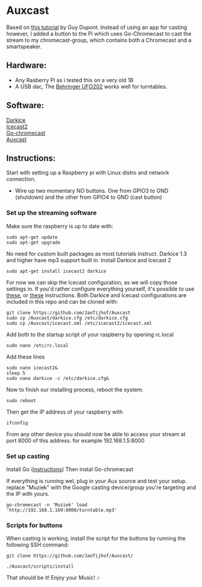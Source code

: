 # Auxcast

Based on [this tutorial](https://dupontgu.medium.com/how-to-stream-your-record-player-throughout-your-home-for-cheap-fb044368a240) by Guy Dupont. Instead of using an app for casting however, I added a button to the Pi which uses Go-Chromecast to cast the stream to my chromecast-group, which contains both a Chromecast and a smartspeaker.

<h2>Hardware:</h2>

+ Any Rasberry Pi as i tested this on a very old 1B<br/>
+ A USB dac, The [Behringer UFO202](https://www.behringer.com/behringer/product?modelCode=P0A12) works well for turntables.

<h2>Software:</h2>

[Darkice](http://www.darkice.org/)<br/>
[Icecast2](https://icecast.org/)<br/>
[Go-chromecast](https://github.com/vishen/go-chromecast/blob/master/README.md)<br/>
[Auxcast](https://github.com/JanTijhof/Auxcast)


<h2>Instructions:</h2>
Start with setting up a Raspberry pi with Linux distro and network connection.

+ Wire up two momentary NO buttons. One from GPIO3 to GND (shutdown) and the other from GPIO4 to GND (cast button)

<h3>Set up the streaming software</h3>

Make sure the raspberry is up to date with: 
````
sudo apt-get update
sudo apt-get upgrade
````

No need for custom built packages as most tutorials instruct. Darkice 1.3 and higher have mp3 support built in.
Install Darkice and Icecast 2
````
sudo apt-get install icecast2 darkice
````
For now we can skip the Icecast configuration, as we will copy those settings in. If you'd rather configure everything yourself, it's possible to use [these](https://maker.pro/raspberry-pi/projects/how-to-build-an-internet-radio-station-with-raspberry-pi-darkice-and-icecast), or [these](https://circuitdigest.com/microcontroller-projects/raspberry-pi-internet-radio-and-streaming-station) instructions.
Both Darkice and Icecast configurations are included in this repo and can be cloned with:
````
git clone https://github.com/JanTijhof/Auxcast
sudo cp /Auxcast/darkice.cfg /etc/darkice.cfg
sudo cp /Auxcast/icecast.xml /etc/icecast2/icecast.xml
````

Add both to the startup script of your raspberry by opening rc.local
````
sudo nano /etc/rc.local
````
Add these lines
````
sudo nano icecast2&
sleep 5
sudo nano darkice -c /etc/darkice.cfg&
````

Now to finish our installing process, reboot the system. 
````
sudo reboot
````

Then get the IP address of your raspberry with
````
ifconfig
````

From any other device you should now be able to access your stream at port 8000 of this address.
for example 192.168.1.5:8000

<h3>Set up casting</h3>

Install Go ([instructions](https://linuxhint.com/2-methods-install-go-raspberry-pi/))
Then instal Go-chromecast

If everything is running wel, plug in your Aux source and test your setup.<br/>
replace "Muziek" with the Google casting device/group you're targeting and the IP with yours.
````
go-chromecast -n 'Muziek' load 'http://192.168.1.169:8000/turntable.mp3'
````

<h3>Scripts for buttons</h3>

When casting is working, install the script for the buttons by running the following SSH command:
````
git clone https://github.com/JanTijhof/Auxcast/

./Auxcast/scripts/install
````
That should be it! Enjoy your Music! 🎶
